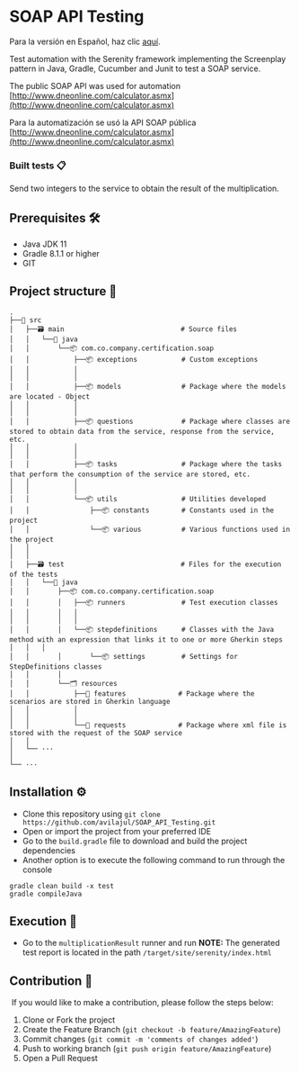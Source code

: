 # SOAP API Testing
Para la versión en Español, haz clic [aquí](README-es.md).

Test automation with the Serenity framework implementing the Screenplay pattern in Java, 
Gradle, Cucumber and Junit to test a SOAP service.

The public SOAP API was used for automation
[http://www.dneonline.com/calculator.asmx](http://www.dneonline.com/calculator.asmx)

Para la automatización se usó la API SOAP pública [http://www.dneonline.com/calculator.asmx](http://www.dneonline.com/calculator.asmx) 

### Built tests 📋
Send two integers to the service to obtain the result of the multiplication.

## Prerequisites 🛠️ ##

- Java JDK 11
- Gradle 8.1.1 or higher
- GIT

## Project structure 🗼

    .
    ├──📂 src              
    │   ├──🗃️ main                             # Source files 
    │   │   └──📂️️ java
    │   │       └──📦 com.co.company.certification.soap
    │   │           ├──📦 exceptions           # Custom exceptions
    │   │           │
    │   │           │
    │   │           ├──📦 models               # Package where the models are located - Object
    │   │           │            
    │   │           │
    │   │           ├──📦 questions            # Package where classes are stored to obtain data from the service, response from the service, etc.
    │   │           │   
    │   │           │                         
    │   │           ├──📦 tasks                # Package where the tasks that perform the consumption of the service are stored, etc.
    │   │           │   
    │   │           │
    │   │           └──📦 utils                # Utilities developed
    │   │               ├──📦 constants        # Constants used in the project
    │   │               └──📦 various          # Various functions used in the project
    │   │
    │   │
    │   ├──🗃️ test                             # Files for the execution of the tests
    │   │   └──📂 java 
    │   │       ├──📦 com.co.company.certification.soap
    │   │       │   ├──📦 runners              # Test execution classes
    │   │       │   │   
    │   │       │   │
    │   │       │   └──📦 stepdefinitions      # Classes with the Java method with an expression that links it to one or more Gherkin steps    │   │   │       
    │   │       │       └──📦 settings         # Settings for StepDefinitions classes
    │   │       │    
    │   │       └──🗂️ resources
    │   │           ├──📂 features             # Package where the scenarios are stored in Gherkin language
    │   │           │   
    │   │           │
    │   │           └──📂 requests             # Package where xml file is stored with the request of the SOAP service
    │   │           
    │   └── ···
    │
    └── ···

## Installation ⚙️
- Clone this repository using `git clone https://github.com/avilajul/SOAP_API_Testing.git`
- Open or import the project from your preferred IDE
- Go to the `build.gradle` file to download and build the project dependencies
- Another option is to execute the following command to run through the console
```
gradle clean build -x test
gradle compileJava
```
## Execution 🚀
- Go to the `multiplicationResult` runner and run
**NOTE:** The generated test report is located in the path `/target/site/serenity/index.html`

## Contribution 🤝
️
If you would like to make a contribution, please follow the steps below:

1. Clone or Fork the project
2. Create the Feature Branch (`git checkout -b feature/AmazingFeature`)
3. Commit changes (`git commit -m 'comments of changes added'`)
4. Push to working branch (`git push origin feature/AmazingFeature`)
5. Open a Pull Request